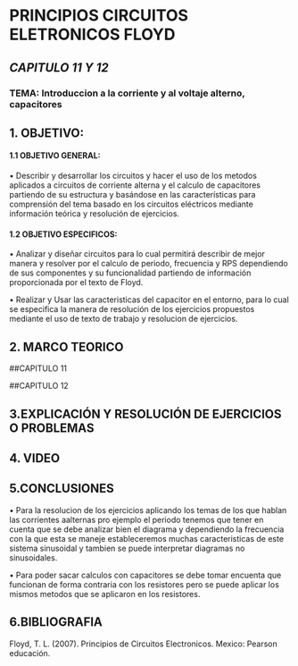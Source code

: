 # PRINCIPIOS CIRCUITOS ELETRONICOS FLOYD 

## *CAPITULO 11 Y 12* 

### TEMA: Introduccion a la corriente y al voltaje alterno, capacitores  

## 1. OBJETIVO:
#### 1.1 OBJETIVO GENERAL: 
 
 •	Describir y desarrollar los circuitos y hacer el uso de los  metodos aplicados a circuitos de corriente alterna y el calculo de capacitores partiendo de su estructura y basándose en las características para comprensión del tema basado en los circuitos eléctricos mediante información teórica y resolución de ejercicios. 
 
#### 1.2 OBJETIVO ESPECIFICOS:

•	  Analizar y diseñar circuitos  para lo cual permitirá describir de mejor manera y resolver por el calculo de periodo, frecuencia y RPS dependiendo de sus componentes y su funcionalidad partiendo de información proporcionada por el texto de Floyd.

•	  Realizar y Usar las caracteristicas del capacitor en el entorno, para lo cual se especifica la manera de resolución de los ejercicios propuestos mediante el uso de texto de trabajo y resolucion de ejercicios. 
## 2. MARCO TEORICO

##CAPITULO 11

##CAPITULO 12

## 3.EXPLICACIÓN Y RESOLUCIÓN DE EJERCICIOS O PROBLEMAS

## 4. VIDEO

## 5.CONCLUSIONES
•	Para la resolucion de los ejercicios aplicando los temas de los que hablan las corrientes aalternas pro ejemplo el periodo tenemos que tener en cuenta que se debe analizar bien el diagrama y dependiendo la frecuencia con la que esta se maneje estableceremos muchas caracteristicas de este sistema sinusoidal y tambien se puede interpretar diagramas no sinusoidales.

•	Para poder sacar calculos con capacitores se debe tomar encuenta que funcionan de forma contraria con los resistores pero se puede aplicar los mismos metodos que se aplicaron en los resistores. 
## 6.BIBLIOGRAFIA
Floyd, T. L. (2007). Principios de Circuitos Electronicos. Mexico: Pearson educación.
